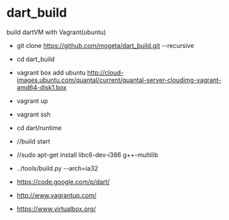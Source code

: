 dart_build
==========

build dartVM with Vagrant(ubuntu)

* git clone https://github.com/mogeta/dart_build.git --recursive
* cd dart_build
* vagrant box add ubuntu http://cloud-images.ubuntu.com/quantal/current/quantal-server-cloudimg-vagrant-amd64-disk1.box
* vagrant up
* vagrant ssh
* cd dart/runtime
* //build start
* //sudo apt-get install libc6-dev-i386 g++-multilib
* ../tools/build.py --arch=ia32 

* https://code.google.com/p/dart/
* http://www.vagrantup.com/
* https://www.virtualbox.org/
